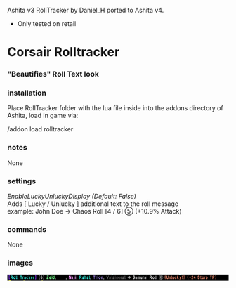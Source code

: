 Ashita v3 RollTracker by Daniel_H ported to Ashita v4.
- Only tested on retail

# Corsair Rolltracker
### "Beautifies" Roll Text look 

### installation
Place RollTracker folder with the lua file inside into the addons directory of Ashita, load in game via:

/addon load rolltracker

### notes
None

### settings
*EnableLuckyUnluckyDisplay (Default: False)* \
Adds [ Lucky / Unlucky ] additional text to the roll message \
example: John Doe → Chaos Roll [4 / 6] ⑤ (+10.9% Attack)

### commands
None

### images
![Image of Rolltracker](Rolltracker_Screenshot.png)
